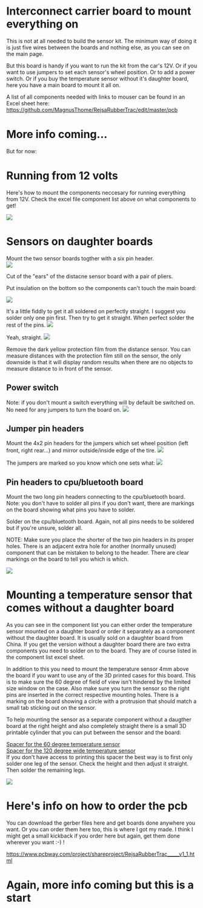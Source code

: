 # Interconnect carrier board to mount everything on

This is not at all needed to build the sensor kit. The minimum way of doing it is just five wires between the boards and nothing else, as you can see on the main page. 

But this board is handy if you want to run the kit from the car's 12V. Or if you want to use jumpers to set each sensor's wheel position. Or to add a power switch. Or if you buy the temperature sensor without it's daughter board, here you have a main board to mount it all on.

A list of all components needed with links to mouser can be found in an Excel sheet here:
https://github.com/MagnusThome/RejsaRubberTrac/edit/master/pcb

# More info coming...

But for now:

# Running from 12 volts

Here's how to mount the components neccesary for running everything from 12V. Check the excel file component list above on what components to get!

<img src="images/12V mounting.jpg">

# Sensors on daughter boards

Mount the two sensor boards togther with a six pin header.  
<img src="images/daughterboards/00.jpg">

Cut of the "ears" of the distacne sensor board with a pair of pliers.

Put insulation on the bottom so the components can't touch the main board:

<img src="images/daughterboards/01.jpg">

It's a little fiddly to get it all soldered on perfectly straight. I suggest you solder only one pin first. Then try to get it straight. When perfect solder the rest of the pins.
<img src="images/daughterboards/02.jpg">

Yeah, straight.
<img src="images/daughterboards/03.jpg">

Remove the dark yellow protection film from the distance sensor. You can measure distances with the protection film still on the sensor, the only downside is that it will display random results when there are no objects to measure distance to in front of the sensor. 

## Power switch 

Note: if you don't mount a switch everything will by default be switched on. No need for any jumpers to turn the board on.
<img src="images/daughterboards/04.jpg">

## Jumper pin headers

Mount the 4x2 pin headers for the jumpers which set wheel position (left front, right rear...) and mirror outside/inside edge of the tire.
<img src="images/daughterboards/05.jpg">

The jumpers are marked so you know which one sets what:
<img src="images/jumpersettings.jpg">

## Pin headers to cpu/bluetooth board

Mount the two long pin headers connecting to the cpu/bluetooth board. Note: you don't have to solder all pins if you don't want, there are markings on the board showing what pins you have to solder.

Solder on the cpu/bluetooth board. Again, not all pins needs to be soldered but if you're unsure, solder all.

NOTE: Make sure you place the shorter of the two pin headers in its proper holes. There is an adjacent extra hole for another (normally unused) component that can be mistaken to belong to the header. There are clear markings on the board to tell you which is which.

<img src="images/daughterboards/06.jpg">

# Mounting a temperature sensor that comes __without__ a daughter board

As you can see in the component list you can either order the temperature sensor mounted on a daughter board or order it separately as a component without the daughter board. It is usually sold on a daughter board from China. If you get the version without a daughter board there are two extra components you need to solder on to the board. They are of course listed in the component list excel sheet.

In addition to this you need to mount the temperature sensor 4mm above the board if you want to use any of the 3D printed cases for this board. This is to make sure the 60 degree of field of view isn't hindered by the limited size window on the case. Also make sure you turn the sensor so the right pins are inserted in the correct respective mounting holes. There is a marking on the board showing a circle with a protrusion that should match a small tab sticking out on the sensor.

To help mounting the sensor as a separate component without a daugther board at the right height and also completely straight there is a small 3D printable cylinder that you can put between the sensor and the board: 

<a href="../3Dprint/printables/Temperature%20Sensor%20Mounting%20Spacer%203%2C5mm.stl">Spacer for the 60 degree temperature sensor</a>  
<a href="../3Drint/printables/Temperature%20Sensor%20Mounting%20Spacer%2010mm.stl">Spacer for the 120 degree wide temperature sensor</a>  
If you don't have access to printing this spacer the best way is to first only solder one leg of the sensor. Check the height and then adjust it straight. Then solder the remaining legs.

<img src="images/separate%20temp%20sensor.jpg">

# Here's info on how to order the pcb

You can download the gerber files here and get boards done anywhere you want. Or you can order them here too, this is where I got my made. I think I might get a small kickback if you order here but again, get them done wherever you want :-) !

https://www.pcbway.com/project/shareproject/RejsaRubberTrac_____v1_1.html

# Again, more info coming but this is a start
